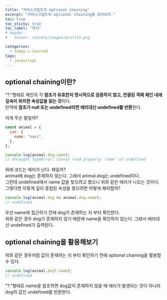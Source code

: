 ```yaml
---
title: "자바스크립트의 optional chaining"
excerpt: "자바스크립트의 optional chaining을 알아보자."
toc: true
toc_sticky: true
toc_label: "목차"
# header:
#   teaser: /assets/images/profile.png

categories:
  - today-i-learned
tags:
  - javascript
---
```


## optional chaining이란?

"?."형태로 체인의 각 **참조가 유효한지 명시적으로 검증하지 않고, 연결된 객체 체인 내에 깊숙이 위치한 속성값을 읽는 것**이다.  
만약에 **참조가 null 또는 undefined라면 에러대신 undefined를 반환**한다.

이게 무슨 말일까?

```js
const animal = {
  cat: {
    name: "navi",
  },
};

console.log(animal.dog.name);
// Uncaught TypeError: Cannot read property 'name' of undefined
```

위에 코드는 에러가 난다. 왜일까?  
animal에 dog는 존재하지 않는다. 그래서 animal.dog는 undefined이다.  
그런데 undefined에서 name 값을 찾으려고 했으니 위와 같은 에러가 나오는 것이다.  
그렇다면 이렇게 깊이 중첩된 속성을 찾으려면 어떻게 해야할까?

```js
console.log(animal.dog && animal.dog.name);
// undefined
```

우선 name에 접근하기 전에 dog가 존재하는 지 부터 확인한다.  
위와 같은 경우 dog가 존재하지 않기 때문에 name을 확인하지 않는다. 그래서 에러대신 undefined가 출력된다.

## optional chaining을 활용해보기

위와 같은 경우처럼 값이 존재하는 지 부터 확인하기 전에 optional chaining을 활용할 수 있다.

```js
console.log(animal.dog?.name);
// undefined
```

"?."형태로 name을 참조하면 dog값이 존재하지 않을 때 에러가 발생되는 것이 아니라 dog의 값인 undefined를 반환한다.
